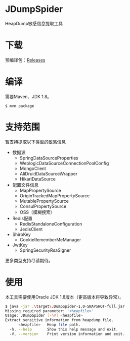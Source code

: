 # JDumpSpider
HeapDump敏感信息提取工具

# 下载

预编译包：[Releases](https://github.com/whwlsfb/JDumpSpider/releases)

# 编译
需要Maven、JDK 1.8。
```
$ mvn package
```
# 支持范围

暂支持提取以下类型的敏感信息

- 数据源
    - SpringDataSourceProperties
    - WeblogicDataSourceConnectionPoolConfig
    - MongoClient
    - AliDruidDataSourceWrapper
    - HikariDataSource
- 配置文件信息
    - MapPropertySource
    - OriginTrackedMapPropertySource
    - MutablePropertySource
    - ConsulPropertySource
    - OSS（模糊搜索）
- Redis配置
    - RedisStandaloneConfiguration
    - JedisClient
- ShiroKey
    - CookieRememberMeManager
- JwtKey
    - SpringSecurityRsaSigner

更多类型支持尽请期待。

# 使用

本工具需要使用Oracle JDK 1.8版本（更高版本将导致异常）。

```sh
$ java -jar .\target\JDumpSpider-1.0-SNAPSHOT-full.jar                  
Missing required parameter: '<heapfile>'
Usage: JDumpSpider [-hV] <heapfile>                   
Extract sensitive information from heapdump file.     
      <heapfile>   Heap file path.                    
  -h, --help       Show this help message and exit.   
  -V, --version    Print version information and exit.

```
